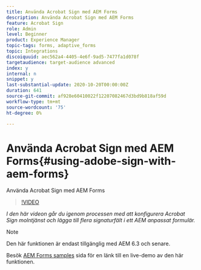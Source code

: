 ```yaml
---
title: Använda Acrobat Sign med AEM Forms
description: Använda Acrobat Sign med AEM Forms
feature: Acrobat Sign
role: Admin
level: Beginner
product: Experience Manager
topic-tags: forms, adaptive_forms
topic: Integrations
discoiquuid: aec562a4-4405-4e6f-9ad5-7477fa1d078f
targetaudience: target-audience advanced
index: y
internal: n
snippet: y
last-substantial-update: 2020-10-20T00:00:00Z
duration: 641
source-git-commit: af928e60410022f12207082467d3bd9b818af59d
workflow-type: tm+mt
source-wordcount: '75'
ht-degree: 0%

---
```



# Använda Acrobat Sign med AEM Forms{#using-adobe-sign-with-aem-forms}

Använda Acrobat Sign med AEM Forms

>[!VIDEO](https://video.tv.adobe.com/v/18696?quality=12&learn=on)

*I den här videon går du igenom processen med att konfigurera Acrobat Sign molntjänst och lägga till flera signaturfält i ett AEM anpassat formulär.*

>[!NOTE]
>
>Den här funktionen är endast tillgänglig med AEM 6.3 och senare.

Besök [AEM Forms samples](https://forms.enablementadobe.com/content/samples/samples.html?query=0#formsandsign) sida för en länk till en live-demo av den här funktionen.

